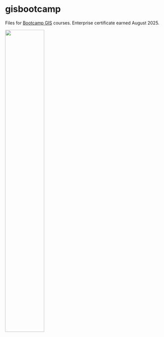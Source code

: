 # gisbootcamp

Files for [Bootcamp GIS](https://bootcampgis.com/) courses. Enterprise certificate earned August 2025.

<img src="https://github.com/user-attachments/assets/b589e8c2-02d0-4db4-be24-7a5a29e7ba4e" width="50%">
